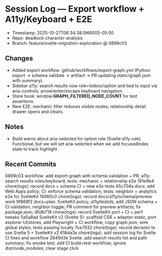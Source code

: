 # Session Log — Export workflow + A11y/Keyboard + E2E

- Timestamp: 2025-10-27T06:34:38.1968505-05:00
- Repo: deadlock-character-analysis
- Branch: feature/svelte-migration-exploration @ 0899c03

## Changes
- Added export workflow .github/workflows/export-graph.yml (Python export → schema validate → artifact → PR updating static/graph.json with summary).
- Sidebar a11y: search results now role=listbox/option and tied to input via aria-controls; arrow/enter/escape keyboard navigation.
- Store hook: window.__GRAPH_FILTERED_NODE_COUNT__ for test assertions.
- New E2E: mechanic filter reduces visible nodes; relationship detail drawer opens and clears.

## Notes
- Build warns about aria-selected for option role (Svelte a11y rule). Functional, but we will set aria-selected when we add focusedIndex state to track highlight.

## Recent Commits
0899c03 workflow: add export-graph with schema validation + PR; a11y: search results roles/keyboard; tests: mechanic + relationship e2e 191e9b4 chore(logs): record docs + schema CI + new e2e tests 45c704a docs: add Web Apps policy; CI: enforce schema validation; tests: neighbor + analytics e2e for SvelteKit 15680c0 chore(logs): record docs/a11y/schema/preview work 9f868f2 docs+plan: SvelteKit policy; a11y/testids; add JSON schema + CI validation; neighbor toggle; PR comment for preview artifacts; fix package.json; d5db718 chore(logs): record SvelteKit port + CI + perf tweaks 5a5a8ad SvelteKit v2 (Svelte 5): scaffold CSR + adapter-static, port explorer UI/stores, add Playwright + CI workflow, copy graph.json, wire global styles; tests passing locally 7ce7932 chore(logs): record decision to use Svelte 5 + SvelteKit v2 618da3a chore(logs): add session log for Svelte CI fixes and workflow 2849d3e Svelte: add search results list and path summary; fix smoke test; add CI build+test workflow; ignore dist/node_modules; clear stage click
